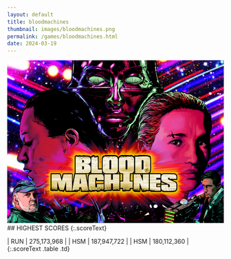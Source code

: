 ```yaml
---
layout: default
title: bloodmachines
thumbnail: images/bloodmachines.png
permalink: /games/bloodmachines.html
date: 2024-03-19
---
```


<img src="../images/bloodmachines.png" class="gameThumbnail img-fluid mx-auto align-middle">
## HIGHEST SCORES
{:.scoreText}

| RUN | 275,173,968 | 
| HSM | 187,947,722 | 
| HSM | 180,112,360 | 
{:.scoreText .table .td}
